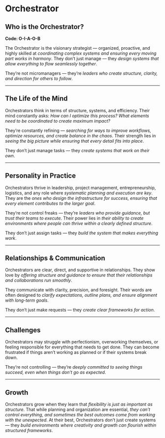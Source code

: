 # Orchestrator
## Who is the Orchestrator?
**Code: O-I-A-O-B**

The Orchestrator is the visionary strategist — organized, proactive, and highly skilled at *coordinating complex systems and ensuring every moving part works in harmony*. They don’t just manage — they *design systems that allow everything to flow seamlessly together*.

They’re not micromanagers — they’re *leaders who create structure, clarity, and direction for others to follow*.

---

## The Life of the Mind

Orchestrators think in terms of structure, systems, and efficiency. Their mind constantly asks: *How can I optimize this process? What elements need to be coordinated to create maximum impact?*

They’re constantly refining — *searching for ways to improve workflows, optimize resources, and create balance in the chaos*. Their strength lies in *seeing the big picture while ensuring that every detail fits into place*.

They don’t just manage tasks — they *create systems that work on their own*.

---

## Personality in Practice

Orchestrators thrive in leadership, project management, entrepreneurship, logistics, and any role where *systematic planning and execution are key*. They are the *ones who design the infrastructure for success, ensuring that every element contributes to the larger goal*.

They’re not control freaks — they’re *leaders who provide guidance, but trust their teams to execute*. Their power lies in *their ability to create environments where people can thrive within a clearly defined structure*.

They don’t just assign tasks — they *build the system that makes everything work*.

---

## Relationships & Communication

Orchestrators are clear, direct, and supportive in relationships. They show love by *offering structure and guidance to ensure that their relationships and collaborations run smoothly*.

They communicate with clarity, precision, and foresight. Their words are often designed to *clarify expectations, outline plans, and ensure alignment with long-term goals*.

They don’t just make requests — they *create clear frameworks for action*.

---

## Challenges

Orchestrators may struggle with perfectionism, overworking themselves, or feeling responsible for everything that needs to get done. They can become frustrated if things aren’t working as planned or if their systems break down.

They’re not controlling — they’re *deeply committed to seeing things succeed, even when things don’t go as expected*.

---

## Growth

Orchestrators grow when they learn that *flexibility is just as important as structure*. That while planning and organization are essential, *they can’t control everything, and sometimes the best outcomes come from working with the unexpected*. At their best, Orchestrators don’t just create systems — they *build environments where creativity and growth can flourish within structured frameworks*.
